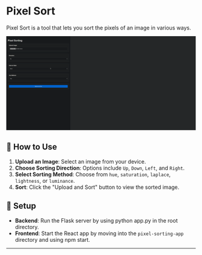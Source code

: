 # Pixel Sort

Pixel Sort is a tool that lets you sort the pixels of an image in various ways.

![Pixel Sort Demonstration](./demo.gif)

## 🚀 How to Use

1. **Upload an Image**: Select an image from your device.
2. **Choose Sorting Direction**: Options include `Up`, `Down`, `Left`, and `Right`.
3. **Select Sorting Method**: Choose from `hue`, `saturation`, `laplace`, `lightness`, or `luminance`.
4. **Sort**: Click the "Upload and Sort" button to view the sorted image.

## 🔧 Setup

- **Backend**: Run the Flask server by using python app.py in the root directory.
- **Frontend**: Start the React app by moving into the `pixel-sorting-app` directory and using npm start.

---
